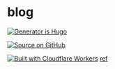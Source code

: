 # blog

[![Generator is Hugo](https://img.shields.io/badge/Generator%20is-Hugo-ff4088?&logo=hugo)](https://github.com/gohugoio/hugo)

[![Source on GitHub](https://img.shields.io/badge/Source%20on-GitHub-181717?&logo=github)](https://github.com/tianheg/blog)

[![Built with Cloudflare Workers](https://img.shields.io/badge/Built%20with-Cloudflare_Workers-orange?&logo=cloudflare)](https://workers.cloudflare.com/) [ref](https://github.com/jmooring/hosting-cloudflare-worker)
